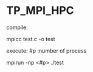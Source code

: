# TP_MPI_HPC
compile:

mpicc test.c -o test

execute: #p :number of process

mpirun -np <#p> ./test
